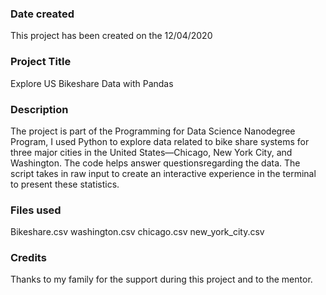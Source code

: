 ### Date created
This project has been created on the 12/04/2020

### Project Title
Explore US Bikeshare Data with Pandas

### Description
The project is part of the Programming for Data Science Nanodegree Program, I used Python to explore data related to bike share systems for three major cities in the United States—Chicago, New York City, and Washington.  The code helps answer questionsregarding the data. The script takes in raw input to create an interactive experience in the terminal to present these statistics.

### Files used
Bikeshare.csv
washington.csv
chicago.csv
new_york_city.csv

### Credits
Thanks to my family for the support during this project and to the mentor.
